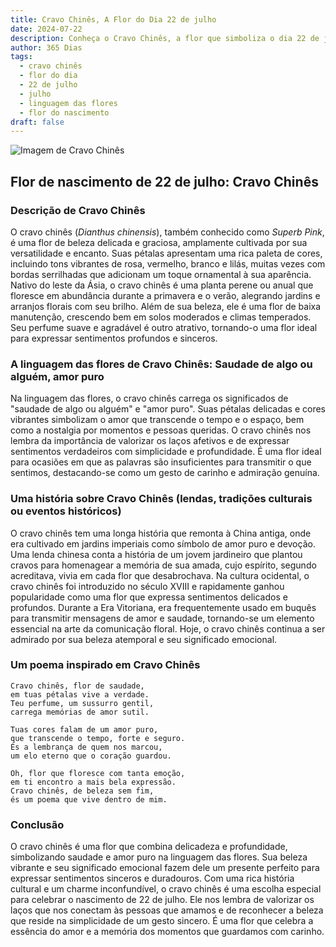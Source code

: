 ```yaml
---
title: Cravo Chinês, A Flor do Dia 22 de julho
date: 2024-07-22
description: Conheça o Cravo Chinês, a flor que simboliza o dia 22 de julho e seu significado 'Saudade de algo ou alguém, amor puro'. Explore a beleza e o simbolismo desta flor encantadora.
author: 365 Dias
tags:
  - cravo chinês
  - flor do dia
  - 22 de julho
  - julho
  - linguagem das flores
  - flor do nascimento
draft: false
---
```


![Imagem de Cravo Chinês](https://cdn.pixabay.com/photo/2015/08/12/12/04/dianthus-885812_1280.jpg#center)


## Flor de nascimento de 22 de julho: Cravo Chinês

### Descrição de Cravo Chinês

O cravo chinês (_Dianthus chinensis_), também conhecido como _Superb Pink_, é uma flor de beleza delicada e graciosa, amplamente cultivada por sua versatilidade e encanto. Suas pétalas apresentam uma rica paleta de cores, incluindo tons vibrantes de rosa, vermelho, branco e lilás, muitas vezes com bordas serrilhadas que adicionam um toque ornamental à sua aparência. Nativo do leste da Ásia, o cravo chinês é uma planta perene ou anual que floresce em abundância durante a primavera e o verão, alegrando jardins e arranjos florais com seu brilho. Além de sua beleza, ele é uma flor de baixa manutenção, crescendo bem em solos moderados e climas temperados. Seu perfume suave e agradável é outro atrativo, tornando-o uma flor ideal para expressar sentimentos profundos e sinceros.

### A linguagem das flores de Cravo Chinês: Saudade de algo ou alguém, amor puro

Na linguagem das flores, o cravo chinês carrega os significados de "saudade de algo ou alguém" e "amor puro". Suas pétalas delicadas e cores vibrantes simbolizam o amor que transcende o tempo e o espaço, bem como a nostalgia por momentos e pessoas queridas. O cravo chinês nos lembra da importância de valorizar os laços afetivos e de expressar sentimentos verdadeiros com simplicidade e profundidade. É uma flor ideal para ocasiões em que as palavras são insuficientes para transmitir o que sentimos, destacando-se como um gesto de carinho e admiração genuína.

### Uma história sobre Cravo Chinês (lendas, tradições culturais ou eventos históricos)

O cravo chinês tem uma longa história que remonta à China antiga, onde era cultivado em jardins imperiais como símbolo de amor puro e devoção. Uma lenda chinesa conta a história de um jovem jardineiro que plantou cravos para homenagear a memória de sua amada, cujo espírito, segundo acreditava, vivia em cada flor que desabrochava. Na cultura ocidental, o cravo chinês foi introduzido no século XVIII e rapidamente ganhou popularidade como uma flor que expressa sentimentos delicados e profundos. Durante a Era Vitoriana, era frequentemente usado em buquês para transmitir mensagens de amor e saudade, tornando-se um elemento essencial na arte da comunicação floral. Hoje, o cravo chinês continua a ser admirado por sua beleza atemporal e seu significado emocional.

### Um poema inspirado em Cravo Chinês

```
Cravo chinês, flor de saudade,  
em tuas pétalas vive a verdade.  
Teu perfume, um sussurro gentil,  
carrega memórias de amor sutil.  

Tuas cores falam de um amor puro,  
que transcende o tempo, forte e seguro.  
És a lembrança de quem nos marcou,  
um elo eterno que o coração guardou.  

Oh, flor que floresce com tanta emoção,  
em ti encontro a mais bela expressão.  
Cravo chinês, de beleza sem fim,  
és um poema que vive dentro de mim.  
```

### Conclusão

O cravo chinês é uma flor que combina delicadeza e profundidade, simbolizando saudade e amor puro na linguagem das flores. Sua beleza vibrante e seu significado emocional fazem dele um presente perfeito para expressar sentimentos sinceros e duradouros. Com uma rica história cultural e um charme inconfundível, o cravo chinês é uma escolha especial para celebrar o nascimento de 22 de julho. Ele nos lembra de valorizar os laços que nos conectam às pessoas que amamos e de reconhecer a beleza que reside na simplicidade de um gesto sincero. É uma flor que celebra a essência do amor e a memória dos momentos que guardamos com carinho.